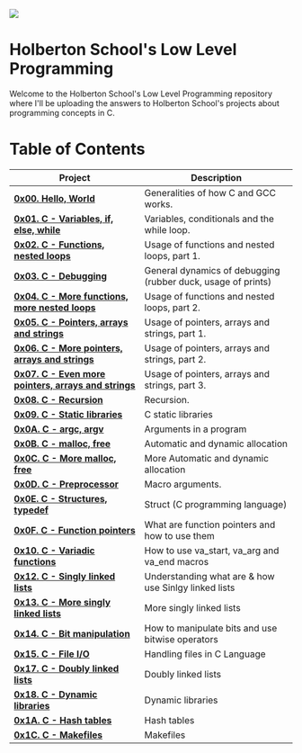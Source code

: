![](https://www.holbertonschool.com/holberton-logo.png)

# Holberton School's Low Level Programming #

Welcome to the Holberton School's Low Level Programming repository where I'll be uploading the answers to Holberton School's projects about programming concepts in C. 

# Table of Contents #

| **Project**                                                                             | **Description**                                                     |
| --------------------------------------------------------------------------------------- | ------------------------------------------------------------------- |
| **[0x00. Hello, World](./0x00-hello_world)**                                            | Generalities of how C and GCC works.                                |
| **[0x01. C - Variables, if, else, while](./0x01-variables_if_else_while)**              | Variables, conditionals and the while loop.                         |
| **[0x02. C - Functions, nested loops](./0x02-functions_nested_loops)**                  | Usage of functions and nested loops, part 1.                        |
| **[0x03. C - Debugging](./0x03-debugging)**                                             | General dynamics of debugging (rubber duck, usage of prints)        |
| **[0x04. C - More functions, more nested loops](./0x04-more_functions_nested_loops)**   | Usage of functions and nested loops, part 2.                        |
| **[0x05. C - Pointers, arrays and strings](./0x05-pointers_arrays_strings)**            | Usage of pointers, arrays and strings, part 1.                      |
| **[0x06. C - More pointers, arrays and strings](./0x06-pointers_arrays_strings)**       | Usage of pointers, arrays and strings, part 2.                      |
| **[0x07. C - Even more pointers, arrays and strings](./0x07-pointers_arrays_strings)**  | Usage of pointers, arrays and strings, part 3.                      |
| **[0x08. C - Recursion](./0x08-recursion)**                                             | Recursion.                                                          |
| **[0x09. C - Static libraries](./0x09-static_libraries)**                               | C static libraries                                                  |
| **[0x0A. C - argc, argv](./0x0A-argc_argv)**                                            | Arguments in a program                                              |
| **[0x0B. C - malloc, free](./0x0B-malloc_free)**                                        |Automatic and dynamic allocation                                     |
| **[0x0C. C - More malloc, free](./0x0C-more_malloc_free)**                              |More Automatic and dynamic allocation                                |
| **[0x0D. C - Preprocessor](./0x0D-preprocessor)**                                       |Macro arguments.                                                     |
| **[0x0E. C - Structures, typedef](./0x0E-structures_typedef)**                          |Struct (C programming language)                                      |
| **[0x0F. C - Function pointers](./0x0F-function_pointers)**                             |What are function pointers and how to use them                       |
| **[0x10. C - Variadic functions](./0x10-variadic_functions)**                           |How to use va_start, va_arg and va_end macros                        |
| **[0x12. C - Singly linked lists](./0x12-singly_linked_lists)**                         | Understanding what are & how use Sinlgy linked lists                |
| **[0x13. C - More singly linked lists](./0x13-more_singly_linked_lists)**               | More singly linked lists                                            |
| **[0x14. C - Bit manipulation](./0x14-bit_manipulation)**                               | How to manipulate bits and use bitwise operators                    |
| **[0x15. C - File I/O](./0x15-file_io)**                                                |Handling files in C Language                                         |
| **[0x17. C - Doubly linked lists](./0x17-doubly_linked_lists)**                         | Doubly linked lists                                                 |
| **[0x18. C - Dynamic libraries](./0x18-dynamic_libraries)**                             | Dynamic libraries                                                   |
| **[0x1A. C - Hash tables](./0x1A-hash_tables)**                                         | Hash tables                                                         |
| **[0x1C. C - Makefiles](./0x1C-makefiles)**                                             | Makefiles                                                           |
